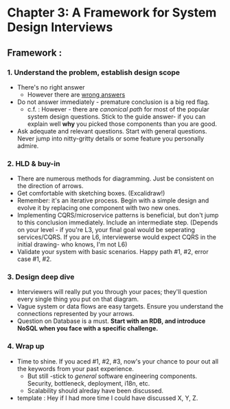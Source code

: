 # Chapter 3: A Framework for System Design Interviews

## Framework : 
### 1. Understand the problem, establish design scope
- There's no right answer
  - However there are [wrong answers](https://twitter.com/lazysnowdark/status/1090244498129485824/photo/1)
- Do not answer immediately - premature conclusion is a big red flag. 
  - c.f. : However - there are *canonical path* for most of the   popular system design questions. Stick to the guide answer- if you can explain well **why** you picked those components than you are good. 
- Ask adequate and relevant questions. Start with general questions. Never jump into nitty-gritty details or some feature you personally admire. 

### 2. HLD & buy-in
- There are numerous methods for diagramming. Just be consistent on the direction of arrows. 
- Get comfortable with sketching boxes. (Excalidraw!)
- Remember: it's an iterative process. Begin with a simple design and evolve it by replacing one component with two new ones. 
- Implementing CQRS/microservice patterns is beneficial, but don't jump to this conclusion immediately. Include an intermediate step. (Depends on your level - if you're L3, your final goal would be seperating services/CQRS. If you are L6, interviewerse would expect CQRS in the initial drawing-  who knows, I'm not L6)
- Validate your system with basic scenarios. Happy path #1, #2, error case #1, #2. 

### 3. Design deep dive 
- Interviewers will really put you through your paces; they'll question every single thing you put on that diagram.
- Vague system or data flows are easy targets. Ensure you understand the connections represented by your arrows.
- Question on Database is a must. **Start with an RDB, and introduce NoSQL when you face with a specific challenge.**

### 4. Wrap up 
- Time to shine. If you aced #1, #2, #3, now's your chance to pour out all the keywords from your past experience.
  - But still -stick to *general* software engineering components. Security, bottleneck, deployment, i18n, etc.
  - Scalability should alreday have been discussed. 
- template : Hey if I had more time I could have discussed X, Y, Z. 